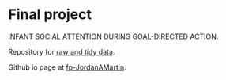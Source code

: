 # Final project

INFANT SOCIAL ATTENTION DURING GOAL-DIRECTED ACTION.

Repository for [raw and tidy data](data).

Github io page at [fp-JordanAMartin](https://uc-cfss.github.io/fp-JordanAMartin/).


